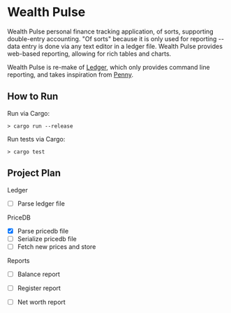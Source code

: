 Wealth Pulse
============

Wealth Pulse personal finance tracking application, of sorts, supporting 
double-entry accounting. "Of sorts" because it is only used for reporting --
data entry is done via any text editor in a ledger file. Wealth Pulse provides
web-based reporting, allowing for rich tables and charts.

Wealth Pulse is re-make of [Ledger][ledger], which only provides command line
reporting, and takes inspiration from [Penny][penny].


How to Run
----------

Run via Cargo:

```
> cargo run --release
```

Run tests via Cargo:

```
> cargo test
```


Project Plan
------------

Ledger
* [ ] Parse ledger file

PriceDB
* [x] Parse pricedb file
* [ ] Serialize pricedb file
* [ ] Fetch new prices and store

Reports
* [ ] Balance report
* [ ] Register report
* [ ] Net worth report


[ledger]: http://www.ledger-cli.org/
[penny]: http://massysett.github.io/penny/